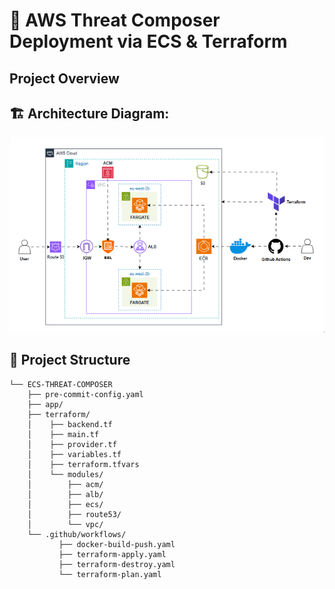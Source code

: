 # 🚀 AWS Threat Composer Deployment via ECS & Terraform

## Project Overview

## 🏗️ Architecture Diagram:

<p align="center">
  <img src="images/ecs.gif" alt="architechtural diagram" style="width:700px"/>
</p>


## 📁 Project Structure
```
└── ECS-THREAT-COMPOSER
    ├── pre-commit-config.yaml
    ├── app/
    ├── terraform/
    │    ├── backend.tf
    │    ├── main.tf
    │    ├── provider.tf
    │    ├── variables.tf
    │    ├── terraform.tfvars
    │    └── modules/
    │        ├── acm/
    │        ├── alb/
    │        ├── ecs/
    │        ├── route53/
    │        └── vpc/
    └── .github/workflows/
           ├── docker-build-push.yaml
           ├── terraform-apply.yaml
           ├── terraform-destroy.yaml
           └── terraform-plan.yaml
```
